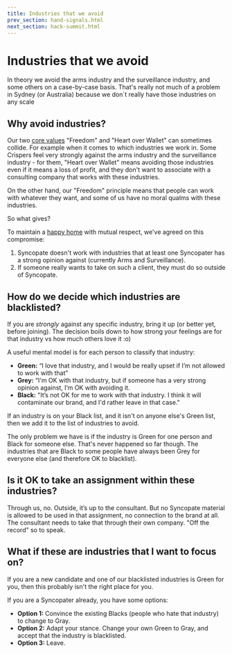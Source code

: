 ```yaml
---
title: Industries that we avoid
prev_section: hand-signals.html
next_section: hack-summit.html
---
```


Industries that we avoid
========================

In theory we avoid the arms industry and the surveillance industry, and some others on a case-by-case basis. That's really not much of a problem in Sydney (or Australia) because we don\`t really have those industries on any scale![]()

Why avoid industries?
------------------------------------------

Our two [core values](what-is-syncopate.html) "Freedom" and "Heart over Wallet" can sometimes collide. For example when it comes to which industries we work in. Some Crispers feel very strongly against the arms industry and the surveillance industry - for them, "Heart over Wallet" means avoiding those industries even if it means a loss of profit, and they don't want to associate with a consulting company that works with these industries.

On the other hand, our "Freedom" principle means that people can work with whatever they want, and some of us have no moral qualms with these industries.

So what gives?

To maintain a [happy home](what-is-syncopate.html) with mutual respect, we've agreed on this compromise:

1.  Syncopate doesn't work with industries that at least one Syncopater has a strong opinion against (currently Arms and Surveillance).
2.  If someone really wants to take on such a client, they must do so outside of Syncopate.

How do we decide which industries are blacklisted?
--------------------------------------------------

If you are *strongly* against any specific industry, bring it up (or better yet, before joining). The decision boils down to how strong your feelings are for that industry vs how much others love it :o)

A useful mental model is for each person to classify that industry:

-   **Green:** “I love that industry, and I would be really upset if I’m not allowed to work with that”
-   **Grey:** “I'm OK with that industry, but if someone has a very strong opinion against, I’m OK with avoiding it.
-   **Black:** "It’s not OK for me to work with that industry. I think it will contaminate our brand, and I'd rather leave in that case."

If an industry is on your Black list, and it isn't on anyone else's Green list, then we add it to the list of industries to avoid.

The only problem we have is if the industry is Green for one person and Black for someone else. That's never happened so far though. The industries that are Black to some people have always been Grey for everyone else (and therefore OK to blacklist).

Is it OK to take an assignment within these industries?
-------------------------------------------------------

Through us, no. Outside, it’s up to the consultant. But no Syncopate material is allowed to be used in that assignment, no connection to the brand at all. The consultant needs to take that through their own company. "Off the record" so to speak.

What if these are industries that I want to focus on?
-----------------------------------------------------

If you are a new candidate and one of our blacklisted industries is Green for you, then this probably isn't the right place for you.

If you are a Syncopater already, you have some options:

-   **Option 1:** Convince the existing Blacks (people who hate that industry) to change to Gray.
-   **Option 2:** Adapt your stance. Change your own Green to Gray, and accept that the industry is blacklisted.
-   **Option 3:** Leave.
